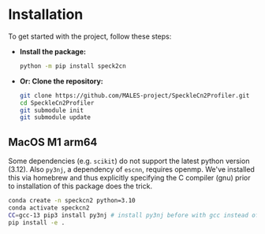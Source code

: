 # Installation
To get started with the project, follow these steps:

- **Install the package:**
   ```bash
   python -m pip install speck2cn
   ```

- **Or: Clone the repository:**
  ```bash
  git clone https://github.com/MALES-project/SpeckleCn2Profiler.git
  cd SpeckleCn2Profiler
  git submodule init
  git submodule update
  ```

## MacOS M1 arm64

Some dependencies (e.g. `scikit`) do not support the latest python version (3.12). Also `py3nj`, a dependency of `escnn`, requires openmp. We've installed this via homebrew and thus explicitly specifying the C compiler (gnu) prior to installation of this package does the trick.

```sh
conda create -n speckcn2 python=3.10
conda activate speckcn2
CC=gcc-13 pip3 install py3nj # install py3nj before with gcc instead of clang
pip install -e .
```
